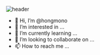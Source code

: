 ![header](https://capsule-render.vercel.app/api?type=waving&color=E3826C&height=250&section=header&text=Hongmono&fontSize=90&animation=fadeIn&fontAlignY=38&desc=%20&descAlignY=62&descAlign=62)

- 👋 Hi, I’m @hongmono
- 👀 I’m interested in ...
- 🌱 I’m currently learning ...
- 💞️ I’m looking to collaborate on ...
- 📫 How to reach me ...

<!---
hongmono/hongmono is a ✨ special ✨ repository because its `README.md` (this file) appears on your GitHub profile.
You can click the Preview link to take a look at your changes.
--->
